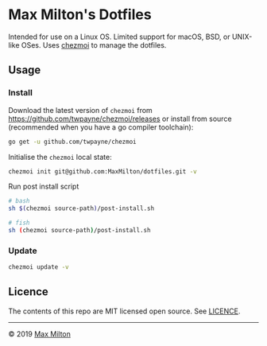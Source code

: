 # Max Milton's Dotfiles

Intended for use on a Linux OS. Limited support for macOS, BSD, or UNIX-like OSes. Uses [chezmoi](https://github.com/twpayne/chezmoi) to manage the dotfiles.

## Usage

### Install

Download the latest version of `chezmoi` from <https://github.com/twpayne/chezmoi/releases> or install from source (recommended when you have a go compiler toolchain):

```sh
go get -u github.com/twpayne/chezmoi
```

Initialise the `chezmoi` local state:

```sh
chezmoi init git@github.com:MaxMilton/dotfiles.git -v
```

Run post install script

```sh
# bash
sh $(chezmoi source-path)/post-install.sh

# fish
sh (chezmoi source-path)/post-install.sh
```

### Update

```sh
chezmoi update -v
```

## Licence

The contents of this repo are MIT licensed open source. See [LICENCE](https://github.com/MaxMilton/dotfiles/blob/master/LICENCE).

-----

© 2019 [Max Milton](https://maxmilton.com)

